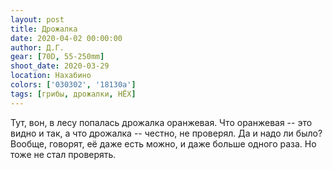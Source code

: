 ```yaml
---
layout: post
title: Дрожалка
date: 2020-04-02 00:00:00
author: Д.Г.
gear: [70D, 55-250mm]
shoot_date: 2020-03-29
location: Нахабино
colors: ['030302', '18130a']
tags: [грибы, дрожалки, НЁХ]
---
```

Тут, вон, в лесу попалась дрожалка оранжевая. Что оранжевая -- это видно и так, а что дрожалка -- честно, не проверял. Да и надо ли было? Вообще, говорят, её даже есть можно, и даже больше одного раза. Но тоже не стал проверять.
